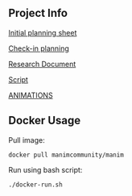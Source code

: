 ## Project Info
[Initial planning sheet](https://docs.google.com/document/d/121qvt7t7N-ROPC1LsRPOYzLhJyq_NgS8xDRFrvOqEc8/edit?usp=sharing)

[Check-in planning](https://docs.google.com/document/d/1wVh90rZv3C7u2CFT7Q0CuS2hQDuDXER5/edit?usp=sharing&ouid=103446296178935226930&rtpof=true&sd=tru)

[Research Document](https://docs.google.com/document/d/1r_AlHat4Z4I1dabsPTv-6JfCf1BlSYet6A0s5vxckVw/edit?usp=sharing)

[Script](https://docs.google.com/document/d/16gfs46XGmGOJqK7dOj-g2tbf4wehNl0h781cCDvAXZM/edit?usp=sharing)

[ANIMATIONS](https://drive.google.com/drive/folders/1__j07Wi7yPfupzI1EgCzlwg23MDrmQM7?usp=sharing)

## Docker Usage
Pull image:
```
docker pull manimcommunity/manim
```

Run using bash script:
```
./docker-run.sh
```
